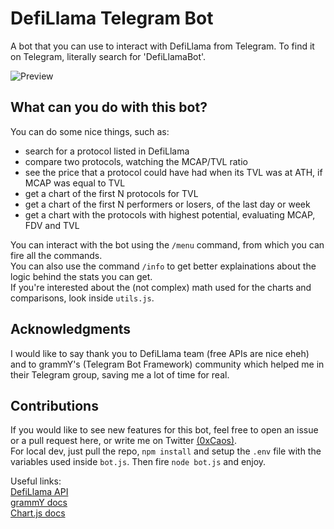 # DefiLlama Telegram Bot
A bot that you can use to interact with DefiLlama from Telegram. To find it on Telegram, literally search for 'DefiLlamaBot'.

![Preview](https://github.com/0xCaos/defillama-telegram-bot/blob/main/defillama_bot.gif)  

## What can you do with this bot?
You can do some nice things, such as:
- search for a protocol listed in DefiLlama
- compare two protocols, watching the MCAP/TVL ratio
- see the price that a protocol could have had when its TVL was at ATH, if MCAP was equal to TVL
- get a chart of the first N protocols for TVL
- get a chart of the first N performers or losers, of the last day or week
- get a chart with the protocols with highest potential, evaluating MCAP, FDV and TVL  

You can interact with the bot using the `/menu` command, from which you can fire all the commands.  
You can also use the command `/info` to get better explainations about the logic behind the stats you can get.  
If you're interested about the (not complex) math used for the charts and comparisons, look inside `utils.js`.

## Acknowledgments
I would like to say thank you to DefiLlama team (free APIs are nice eheh) and to grammY's (Telegram Bot Framework) community which helped me in their Telegram group, saving me a lot of time for real.

## Contributions
If you would like to see new features for this bot, feel free to open an issue or a pull request here, or write me on Twitter [(0xCaos)](https://twitter.com/0xCaos).  
For local dev, just pull the repo, `npm install` and setup the `.env` file with the variables used inside `bot.js`. Then fire `node bot.js` and enjoy.

Useful links:  
[DefiLlama API](https://defillama.com/docs/api)  
[grammY docs](https://grammy.dev/)  
[Chart.js docs](https://www.chartjs.org/docs/latest/)  
